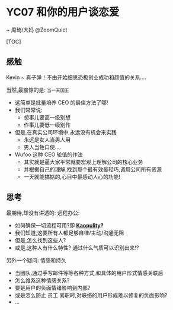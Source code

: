 # YC07 和你的用户谈恋爱
~ 周琦/大妈 @ZoomQuiet

[TOC]

## 感触

Kevin ~ 真子弹！不由开始细思恐极创业成功和颜值的关系....

当然,最震惊的是: `当一天国王`

- 这简单是批量培养 CEO 的最佳方法了哪!
- 我们常常说:
    + 想事儿要高一级别想
    + 作事儿要低一级别作
- 但是,在真实公司环境中,永远没有机会来实践
    + 永远是女人当男人用
    + 男人当牲口使....
- Wufoo 这种 CEO 轮值的作法
    + 其实就是逼大家平常就要宏观上理解公司的核心业务
    + 并根据自己的理解,找到那个最有效最轻巧,调用公司所有资源
    + 一天就能搞掂的,心目中最感动人心的功能!


## 思考
最期待,却没有讲透的: 远程办公:

- 如何确保一切流程可用?即 **[Kaopulity](http://wiki.woodpecker.org.cn/moin/KaoPulity)?**
- 我们知道,这要所有人都足够自律/主动/沟通无阻
- 但是,怎么找到这些人?
- 或是,这种人有什么特性? 通过什么气质可以识别出来!?

另外一个疑问: 情感和持久

- 当团队,通过手写邮件等等各种方式,和具体的用户形式情感关联后
- 怎么维系这种情感关系?
- 要是用户的负面情绪影响到内部?
- 或是怎么防止 员工 离职时,对联络的用户形成难以修复的负面影响?
- ...

